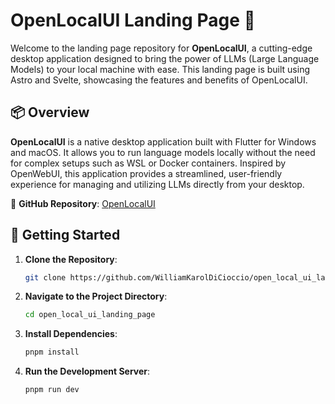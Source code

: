 # OpenLocalUI Landing Page 🚀

Welcome to the landing page repository for **OpenLocalUI**, a cutting-edge desktop application designed to bring the power of LLMs (Large Language Models) to your local machine with ease. This landing page is built using Astro and Svelte, showcasing the features and benefits of OpenLocalUI.

## 📦 Overview

**OpenLocalUI** is a native desktop application built with Flutter for Windows and macOS. It allows you to run language models locally without the need for complex setups such as WSL or Docker containers. Inspired by OpenWebUI, this application provides a streamlined, user-friendly experience for managing and utilizing LLMs directly from your desktop.

🔗 **GitHub Repository**: [OpenLocalUI](https://github.com/WilliamKarolDiCioccio/open_local_ui)

## 🚀 Getting Started

1. **Clone the Repository**:
   ```bash
   git clone https://github.com/WilliamKarolDiCioccio/open_local_ui_landing_page.git
   ```
2. **Navigate to the Project Directory**:
   ```bash
   cd open_local_ui_landing_page
   ```
3. **Install Dependencies**:
   ```bash
   pnpm install
   ```
4. **Run the Development Server**:
   ```bash
   pnpm run dev
   ```
